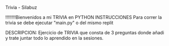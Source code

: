 Trivia - Silabuz

!!!!!!!!Bienvenidos a mi TRIVIA en PYTHON
INSTRUCCIONES
Para correr la trivia se debe ejecutar "main.py" o del mismo replit

DESCRIPCION:
Ejercicio de TRIVIA que consta de 3 preguntas donde añadi y trate juntar todo lo aprendido en la sesiones.



